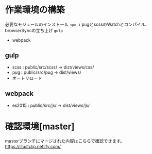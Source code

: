 # 作業環境の構築
必要なモジュールのインストール
`npm i`
pugとscssのWatchとコンパイル、browserSyncの立ち上げ
`gulp `

- webpack 

## gulp 
- scss : public/src/scss/ -> dist/views/css/
- pug : public/src/pug -> dist/views/
- オートリロード

## webpack 
- es2015 : public/src/js/ -> dist/views/js/


# 確認環境[master]

masterブランチにマージされた内容はこちらで確認できます。
https://illustclip.netlify.com/

